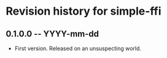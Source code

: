 # Revision history for simple-ffi

## 0.1.0.0 -- YYYY-mm-dd

* First version. Released on an unsuspecting world.
